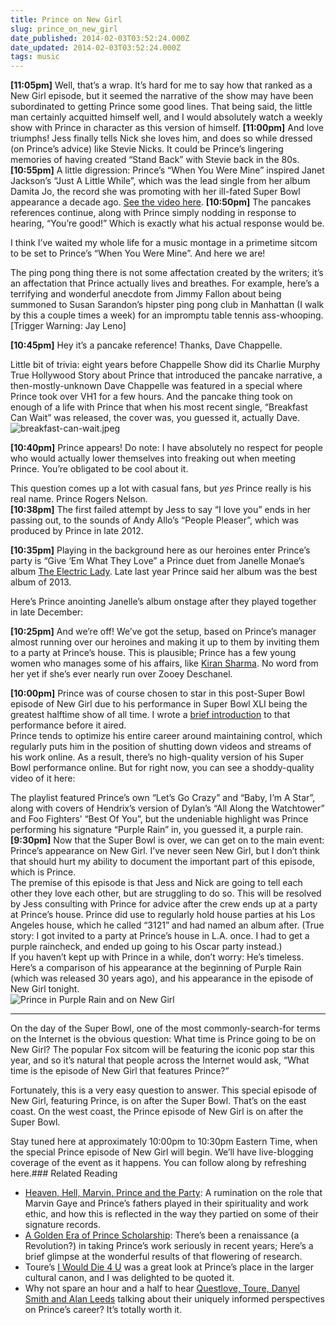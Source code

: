 ```yaml
---
title: Prince on New Girl
slug: prince_on_new_girl
date_published: 2014-02-03T03:52:24.000Z
date_updated: 2014-02-03T03:52:24.000Z
tags: music
---
```


**[11:05pm]** Well, that’s a wrap. It’s hard for me to say how that ranked as a New Girl episode, but it seemed the narrative of the show may have been subordinated to getting Prince some good lines. That being said, the little man certainly acquitted himself well, and I would absolutely watch a weekly show with Prince in character as this version of himself.
**[11:00pm]** And love triumphs! Jess finally tells Nick she loves him, and does so while dressed (on Prince’s advice) like Stevie Nicks. It could be Prince’s lingering memories of having created “Stand Back” with Stevie back in the 80s.
**[10:55pm]** A little digression: Prince’s “When You Were Mine” inspired Janet Jackson’s “Just A Little While”, which was the lead single from her album Damita Jo, the record she was promoting with her ill-fated Super Bowl appearance a decade ago. [See the video here](http://www.dailymotion.com/video/x485jm_janet-jackson-just-a-little-while_music).
**[10:50pm]** The pancakes references continue, along with Prince simply nodding in response to hearing, “You’re good!” Which is exactly what his actual response would be.
  
 I think I’ve waited my whole life for a music montage in a primetime sitcom to be set to Prince’s “When You Were Mine”. And here we are!  
  
 The ping pong thing there is not some affectation created by the writers; it’s an affectation that Prince actually lives and breathes. For example, here’s a terrifying and wonderful anecdote from Jimmy Fallon about being summoned to Susan Sarandon’s hipster ping pong club in Manhattan (I walk by this a couple times a week) for an impromptu table tennis ass-whooping. [Trigger Warning: Jay Leno]  
  
**[10:45pm]** Hey it’s a pancake reference! Thanks, Dave Chappelle.  
  
 Little bit of trivia: eight years before Chappelle Show did its Charlie Murphy True Hollywood Story about Prince that introduced the pancake narrative, a then-mostly-unknown Dave Chappelle was featured in a special where Prince took over VH1 for a few hours. And the pancake thing took on enough of a life with Prince that when his most recent single, “Breakfast Can Wait” was released, the cover was, you guessed it, actually Dave.  
![breakfast-can-wait.jpeg](http://dashes.com/anil/images/breakfast-can-wait.jpeg)  
  
**[10:40pm]** Prince appears! Do note: I have absolutely no respect for people who would actually lower themselves into freaking out when meeting Prince. You’re obligated to be cool about it.  
  
 This question comes up a lot with casual fans, but *yes* Prince really is his real name. Prince Rogers Nelson.  
**[10:38pm]** The first failed attempt by Jess to say “I love you” ends in her passing out, to the sounds of Andy Allo’s “People Pleaser”, which was produced by Prince in late 2012.  
  
**[10:35pm]** Playing in the background here as our heroines enter Prince’s party is “Give ‘Em What They Love” a Prince duet from Janelle Monae’s album [The Electric Lady](http://www.amazon.com/gp/product/B00EVCD9HY/ref=as_li_ss_tl?ie=UTF8&camp=1789&creative=390957&creativeASIN=B00EVCD9HY&linkCode=as2&tag=2020-20). Late last year Prince said her album was the best album of 2013.  
  
 Here’s Prince anointing Janelle’s album onstage after they played together in late December:  
  
**[10:25pm]** And we’re off! We’ve got the setup, based on Prince’s manager almost running over our heroines and making it up to them by inviting them to a party at Prince’s house. This is plausible; Prince has a few young women who manages some of his affairs, like [Kiran Sharma](https://twitter.com/KIKITkiran). No word from her yet if she’s ever nearly run over Zooey Deschanel.  
  
**[10:00pm]** Prince was of course chosen to star in this post-Super Bowl episode of New Girl due to his performance in Super Bowl XLI being the greatest halftime show of all time. I wrote a [brief introduction](http://dashes.com/anil/2007/02/prince-superbowl-primer.html) to that performance before it aired.  
 Prince tends to optimize his entire career around maintaining control, which regularly puts him in the position of shutting down videos and streams of his work online. As a result, there’s no high-quality version of his Super Bowl performance online. But for right now, you can see a shoddy-quality video of it here:  
  
 The playlist featured Prince’s own “Let’s Go Crazy” and “Baby, I’m A Star”, along with covers of Hendrix’s version of Dylan’s “All Along the Watchtower” and Foo Fighters’ “Best Of You”, but the undeniable highlight was Prince performing his signature “Purple Rain” in, you guessed it, a purple rain.  
**[9:30pm]** Now that the Super Bowl is over, we can get on to the main event: Prince’s appearance on New Girl. I’ve never seen New Girl, but I don’t think that should hurt my ability to document the important part of this episode, which is Prince.  
 The premise of this episode is that Jess and Nick are going to tell each other they love each other, but are struggling to do so. This will be resolved by Jess consulting with Prince for advice after the crew ends up at a party at Prince’s house. Prince did use to regularly hold house parties at his Los Angeles house, which he called “3121” and had named an album after. (True story: I got invited to a party at Prince’s house in L.A. once. I had to get a purple raincheck, and ended up going to his Oscar party instead.)  
 If you haven’t kept up with Prince in a while, don’t worry: He’s timeless. Here’s a comparison of his appearance at the beginning of Purple Rain (which was released 30 years ago), and his appearance in the episode of New Girl tonight.  
![Prince in Purple Rain and on New Girl](http://dashes.com/anil/images/prince-new-girl-pr.jpg)

---

On the day of the Super Bowl, one of the most commonly-search-for terms on the Internet is the obvious question: What time is Prince going to be on New Girl? The popular Fox sitcom will be featuring the iconic pop star this year, and so it’s natural that people across the Internet would ask, “What time is the episode of New Girl that features Prince?”

Fortunately, this is a very easy question to answer. This special episode of New Girl, featuring Prince, is on after the Super Bowl. That’s on the east coast. On the west coast, the Prince episode of New Girl is on after the Super Bowl.
  
 Stay tuned here at approximately 10:00pm to 10:30pm Eastern Time, when the special Prince episode of New Girl will begin. We’ll have live-blogging coverage of the event as it happens. You can follow along by refreshing here.### Related Reading

- [Heaven, Hell, Marvin, Prince and the Party](http://dashes.com/anil/2013/01/heaven-hell-marvin-prince-and-the-pious-party.html): A rumination on the role that Marvin Gaye and Prince’s fathers played in their spirituality and work ethic, and how this is reflected in the way they partied on some of their signature records.
- [A Golden Era of Prince Scholarship](http://dashes.com/anil/2012/03/a-golden-era-of-prince-scholarship.html): There’s been a renaissance (a Revolution?) in taking Prince’s work seriously in recent years; Here’s a brief glimpse at the wonderful results of that flowering of research.
- Toure’s [I Would Die 4 U](http://www.amazon.com/gp/product/1476705496/ref=as_li_ss_tl?ie=UTF8&amp;camp=1789&amp;creative=390957&amp;creativeASIN=1476705496&amp;linkCode=as2&amp;tag=2020-20) was a great look at Prince’s place in the larger cultural canon, and I was delighted to be quoted it.
- Why not spare an hour and a half to hear [Questlove, Toure, Danyel Smith and Alan Leeds](http://www.youtube.com/watch?v=09hT9LaOx4M) talking about their uniquely informed perspectives on Prince’s career? It’s totally worth it.
